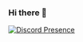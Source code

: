### Hi there 👋
[![Discord Presence](https://lanyard-profile-readme.vercel.app/api/113763415662526465)](https://discord.com/users/113763415662526465)
<!--
**KevinXuzio/KevinXuzio** is a ✨ _special_ ✨ repository because its `README.md` (this file) appears on your GitHub profile.

Here are some ideas to get you started:

- 🔭 I’m currently working on ...
- 🌱 I’m currently learning ...
- 👯 I’m looking to collaborate on ...
- 🤔 I’m looking for help with ...
- 💬 Ask me about ...
- 📫 How to reach me: ...
- 😄 Pronouns: ...
- ⚡ Fun fact: ...
-->
